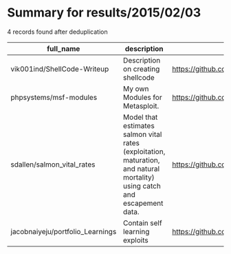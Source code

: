 
# Summary for results/2015/02/03
    
4 records found after deduplication

| full_name | description | html_url | matched_list | matched_count | pushed_at | size | stargazers_count | language | forks_count | vul_ids |
|----------------------------------|----------------------------------------------------------------------------------------------------------------------------|-----------------------------------------------------|----------------------------------|-----------------|---------------------------|--------|--------------------|------------|---------------|-----------|
| vik001ind/ShellCode-Writeup | Description on creating shellcode | https://github.com/vik001ind/ShellCode-Writeup | ['shellcode'] | 1 | 2015-02-03 19:05:27+00:00 | 180 | 0 | nan | 0 | [] |
| phpsystems/msf-modules | My own Modules for Metasploit. | https://github.com/phpsystems/msf-modules | ['metasploit module OR payload'] | 1 | 2015-02-03 14:36:16+00:00 | 136 | 0 | Ruby | 0 | [] |
| sdallen/salmon_vital_rates | Model that estimates salmon vital rates (exploitation, maturation, and natural mortality) using catch and escapement data. | https://github.com/sdallen/salmon_vital_rates | ['exploit'] | 1 | 2015-02-03 22:49:31+00:00 | 3292 | 0 | R | 0 | [] |
| jacobnaiyeju/portfolio_Learnings | Contain self learning exploits | https://github.com/jacobnaiyeju/portfolio_Learnings | ['exploit'] | 1 | 2015-02-03 20:22:48+00:00 | 144 | 0 | | 0 | [] |
